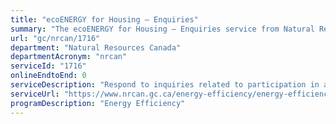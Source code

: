 ```yaml
---
title: "ecoENERGY for Housing – Enquiries"
summary: "The ecoENERGY for Housing – Enquiries service from Natural Resources Canada is not available end-to-end online, according to the GC Service Inventory."
url: "gc/nrcan/1716"
department: "Natural Resources Canada"
departmentAcronym: "nrcan"
serviceId: "1716"
onlineEndtoEnd: 0
serviceDescription: "Respond to inquiries related to participation in and delivery of residential energy efficiency programs in Canada."
serviceUrl: "https://www.nrcan.gc.ca/energy-efficiency/energy-efficiency-homes/professional-opportunities/tools-industry-professionals/20596"
programDescription: "Energy Efficiency"
---
```

